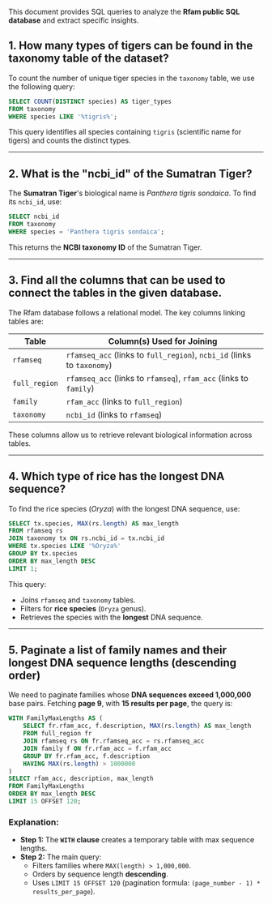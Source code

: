 
This document provides SQL queries to analyze the **Rfam public SQL database** and extract specific insights.

## 1. How many types of tigers can be found in the taxonomy table of the dataset?

To count the number of unique tiger species in the `taxonomy` table, we use the following query:

```sql
SELECT COUNT(DISTINCT species) AS tiger_types
FROM taxonomy
WHERE species LIKE '%tigris%';
```

This query identifies all species containing `tigris` (scientific name for tigers) and counts the distinct types.

---

##  2. What is the "ncbi_id" of the Sumatran Tiger?

The **Sumatran Tiger**'s biological name is _Panthera tigris sondaica_. To find its `ncbi_id`, use:

```sql
SELECT ncbi_id
FROM taxonomy
WHERE species = 'Panthera tigris sondaica';
```

This returns the **NCBI taxonomy ID** of the Sumatran Tiger.

---

##  3. Find all the columns that can be used to connect the tables in the given database.

The Rfam database follows a relational model. The key columns linking tables are:

|Table|Column(s) Used for Joining|
|---|---|
|`rfamseq`|`rfamseq_acc` (links to `full_region`), `ncbi_id` (links to `taxonomy`)|
|`full_region`|`rfamseq_acc` (links to `rfamseq`), `rfam_acc` (links to `family`)|
|`family`|`rfam_acc` (links to `full_region`)|
|`taxonomy`|`ncbi_id` (links to `rfamseq`)|

These columns allow us to retrieve relevant biological information across tables.

---

## 4. Which type of rice has the longest DNA sequence?

To find the rice species (_Oryza_) with the longest DNA sequence, use:

```sql
SELECT tx.species, MAX(rs.length) AS max_length
FROM rfamseq rs
JOIN taxonomy tx ON rs.ncbi_id = tx.ncbi_id
WHERE tx.species LIKE '%Oryza%'
GROUP BY tx.species
ORDER BY max_length DESC
LIMIT 1;
```

This query:

- Joins `rfamseq` and `taxonomy` tables.
- Filters for **rice species** (`Oryza` genus).
- Retrieves the species with the **longest** DNA sequence.

---

## 5. Paginate a list of family names and their longest DNA sequence lengths (descending order)

We need to paginate families whose **DNA sequences exceed 1,000,000** base pairs. Fetching **page 9**, with **15 results per page**, the query is:

```sql
WITH FamilyMaxLengths AS (
    SELECT fr.rfam_acc, f.description, MAX(rs.length) AS max_length
    FROM full_region fr
    JOIN rfamseq rs ON fr.rfamseq_acc = rs.rfamseq_acc
    JOIN family f ON fr.rfam_acc = f.rfam_acc
    GROUP BY fr.rfam_acc, f.description
    HAVING MAX(rs.length) > 1000000
)
SELECT rfam_acc, description, max_length
FROM FamilyMaxLengths
ORDER BY max_length DESC
LIMIT 15 OFFSET 120;
```

### Explanation:

- **Step 1:** The **`WITH` clause** creates a temporary table with max sequence lengths.
- **Step 2:** The main query:
    - Filters families where `MAX(length) > 1,000,000`.
    - Orders by sequence length **descending**.
    - Uses `LIMIT 15 OFFSET 120` (pagination formula: `(page_number - 1) * results_per_page`).
